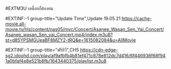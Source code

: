 #EXTM3U เหนื่อยก็ต้องทน

#EXTINF:-1 group-title="Update Time",Update 19.05.21
https://cache-movie.all-movie.tv/hls/content/nas05/mvc/Concert/Asanee_Wasan_Sen_Yai_Concert/Asanee_wasan_Sen_yai_Concert.mp4/index.m3u8?st=d85YPSMGUeaBF8MZY2-tRQ&e=1615082084&u=AllMovie


#EXTINF:-1 group-title="ฟรีทีวี",CH5
https://cdn-edge-sg2.idoohd.com/play/af9afbfb4b81ef471c878e812dc7d416/6f446938f68f941a0bfaf4e8e521b8fb/1643440375/playlist.m3u8
